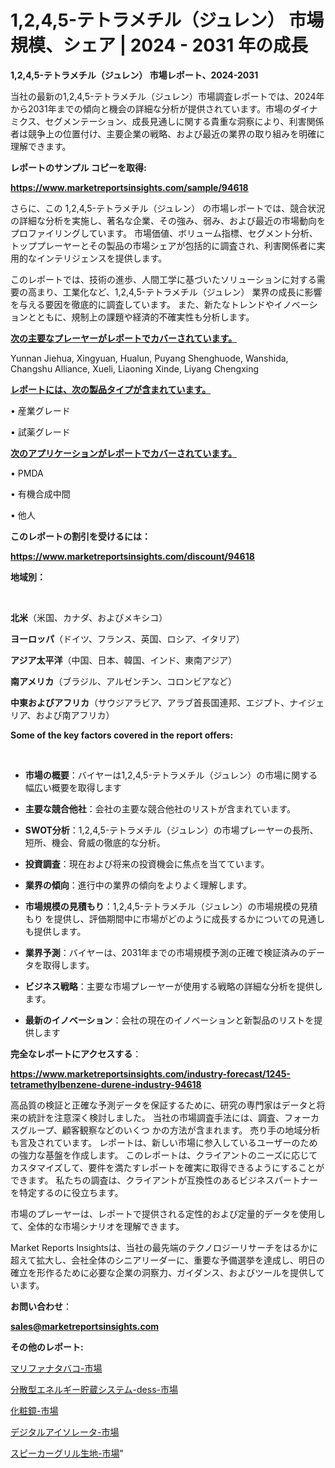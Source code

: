 # 1,2,4,5-テトラメチル（ジュレン） 市場規模、シェア | 2024 - 2031 年の成長

<strong>1,2,4,5-テトラメチル（ジュレン） 市場レポート、2024-2031</strong>

当社の最新の1,2,4,5-テトラメチル（ジュレン）市場調査レポートでは、2024年から2031年までの傾向と機会の詳細な分析が提供されています。市場のダイナミクス、セグメンテーション、成長見通しに関する貴重な洞察により、利害関係者は競争上の位置付け、主要企業の戦略、および最近の業界の取り組みを明確に理解できます。



<strong>レポートのサンプル コピーを取得:</strong> <a href=https://www.marketreportsinsights.com/sample/94618>

<strong><u>https://www.marketreportsinsights.com/sample/94618</u></strong></a>

さらに、この 1,2,4,5-テトラメチル（ジュレン） の市場レポートでは、競合状況の詳細な分析を実施し、著名な企業、その強み、弱み、および最近の市場動向をプロファイリングしています。 市場価値、ボリューム指標、セグメント分析、トッププレーヤーとその製品の市場シェアが包括的に調査され、利害関係者に実用的なインテリジェンスを提供します。

このレポートでは、技術の進歩、人間工学に基づいたソリューションに対する需要の高まり、工業化など、1,2,4,5-テトラメチル（ジュレン） 業界の成長に影響を与える要因を徹底的に調査しています。 また、新たなトレンドやイノベーションとともに、規制上の課題や経済的不確実性も分析します。



<strong><u>次の主要なプレーヤーがレポートでカバーされています。</u></strong>

Yunnan Jiehua, Xingyuan, Hualun, Puyang Shenghuode, Wanshida, Changshu Alliance, Xueli, Liaoning Xinde, Liyang Chengxing



<strong><u><b>レポートには、次の製品タイプが含まれています。</b></u></strong>

• 産業グレード

• 試薬グレード



<strong><u><b>次のアプリケーションがレポートでカバーされています。</b></u></strong>

• PMDA

• 有機合成中間

• 他人



<strong><b>このレポートの割引を受けるには：</b></strong>

<a href=https://www.marketreportsinsights.com/discount/94618>

<strong><u>https://www.marketreportsinsights.com/discount/94618</u></strong></a>



<strong>地域別：</strong>

<strong> </strong>



<strong>北米</strong>（米国、カナダ、およびメキシコ）



<strong>ヨーロッパ</strong>（ドイツ、フランス、英国、ロシア、イタリア）



<strong>アジア太平洋</strong>（中国、日本、韓国、インド、東南アジア）



<strong>南アメリカ</strong>（ブラジル、アルゼンチン、コロンビアなど）



<strong>中東およびアフリカ</strong>（サウジアラビア、アラブ首長国連邦、エジプト、ナイジェリア、および南アフリカ）



<strong>Some of the key factors covered in the report offers:</strong>

<strong> </strong>
<ul>
  <li>

<strong>市場の概要</strong>：バイヤーは1,2,4,5-テトラメチル（ジュレン）の市場に関する幅広い概要を取得します</li>
  <li>

<strong>主要な競合他社</strong>：会社の主要な競合他社のリストが含まれています。</li>
  <li>

<strong>SWOT分析</strong>：1,2,4,5-テトラメチル（ジュレン）の市場プレーヤーの長所、短所、機会、脅威の徹底的な分析。</li>
  <li>

<strong>投資調査</strong>：現在および将来の投資機会に焦点を当てています。</li>
  <li>

<strong>業界の傾向</strong>：進行中の業界の傾向をよりよく理解します。</li>
  <li>

<strong>市場規模の見積もり</strong>：1,2,4,5-テトラメチル（ジュレン）の市場規模の見積もり を提供し、評価期間中に市場がどのように成長するかについての見通しも提供します。</li>
  <li>

<strong>業界予測</strong>：バイヤーは、2031年までの市場規模予測の正確で検証済みのデータを取得します。</li>
  <li>

<strong>ビジネス戦略</strong>：主要な市場プレーヤーが使用する戦略の詳細な分析を提供します。</li>
  <li>

<strong>最新のイノベーション</strong>：会社の現在のイノベーションと新製品のリストを提供します</li>
</ul>


<strong>完全なレポートにアクセスする</strong>：

<a href=https://www.marketreportsinsights.com/industry-forecast/1245-tetramethylbenzene-durene-industry-94618>

<strong><u>https://www.marketreportsinsights.com/industry-forecast/1245-tetramethylbenzene-durene-industry-94618</u></strong></a>

高品質の検証と正確な予測データを保証するために、研究の専門家はデータと将来の統計を注意深く検討しました。 当社の市場調査手法には、調査、フォーカスグループ、顧客観察などのいくつ かの方法が含まれます。 売り手の地域分析も言及されています。 レポートは、新しい市場に参入しているユーザーのための強力な基盤を作成します。 このレポートは、クライアントのニーズに応じてカスタマイズして、要件を満たすレポートを確実に取得できるようにすることができます。 私たちの調査は、クライアントが互換性のあるビジネスパートナーを特定するのに役立ちます。

市場のプレーヤーは、レポートで提供される定性的および定量的データを使用して、全体的な市場シナリオを理解できます。

Market Reports Insightsは、当社の最先端のテクノロジーリサーチをはるかに超えて拡大し、会社全体のシニアリーダーに、重要な予備選挙を達成し、明日の確立を形作るために必要な企業の洞察力、ガイダンス、およびツールを提供しています。



<strong><b>お問い合わせ</b></strong>：

<a href=mailto:sales@marketreportsinsights.com>

<strong><u>sales@marketreportsinsights.com</u></strong></a>



<strong>その他のレポート:</strong>

<a href=https://www.linkedin.com/pulse/マリファナタバコ-市場-2023-競争分析と事業成長-2030-analytics-avenue-360-analysis-56iaf/>マリファナタバコ-市場</a>

<a href=https://www.linkedin.com/pulse/分散型エネルギー貯蔵システム-dess-市場-2023-最新の-cagr-x10xf/>分散型エネルギー貯蔵システム-dess-市場</a>

<a href=https://www.linkedin.com/pulse/化粧鏡-市場-2030-年までの需要に焦点を当てた-2023-年調査レポート-clgxf/>化粧鏡-市場</a>

<a href=https://www.linkedin.com/pulse/デジタルアイソレータ-市場-2023-最新の-cagr-および成長分析-56dvf/>デジタルアイソレータ-市場</a>

<a href=https://www.linkedin.com/pulse/スピーカーグリル生地-市場-2023-swot-分析と成長率-2030-2xvcc/>スピーカーグリル生地-市場</a>"
